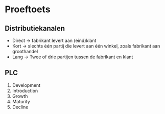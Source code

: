 # Proeftoets

## Distributiekanalen

* Direct -> fabrikant levert aan (eind)klant
* Kort -> slechts één partij die levert aan één winkel, zoals fabrikant aan groothandel
* Lang -> Twee of drie partijen tussen de fabrikant en klant

## PLC

1. Development
2. Introduction
3. Growth
4. Maturity
5. Decline
